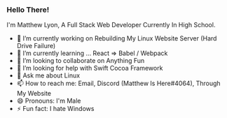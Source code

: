 ### Hello There! 

<!--
**MatthewIsHere/MatthewIsHere** is a ✨ _special_ ✨ repository because its `README.md` (this file) appears on your GitHub profile.
-->
I'm Matthew Lyon, A Full Stack Web Developer Currently In High School.

- 🔭 I’m currently working on Rebuilding My Linux Website Server (Hard Drive Failure)
- 🌱 I’m currently learning ... React => Babel / Webpack
- 👯 I’m looking to collaborate on Anything Fun
- 🤔 I’m looking for help with Swift Cocoa Framework
- 💬 Ask me about Linux
- 📫 How to reach me: Email, Discord (Matthew Is Here#4064), Through My Website
- 😄 Pronouns: I'm Male
- ⚡ Fun fact: I hate Windows
